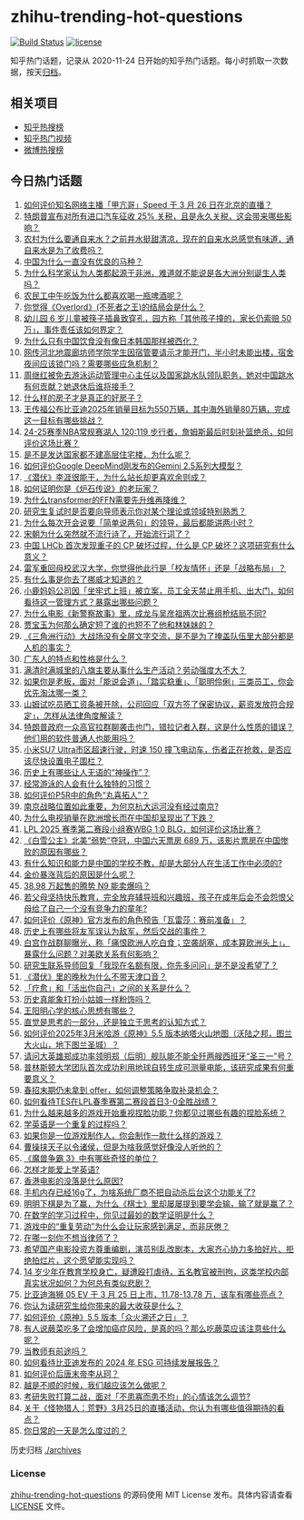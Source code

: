 # zhihu-trending-hot-questions

[![Build Status](https://github.com/justjavac/zhihu-trending-hot-questions/workflows/ci/badge.svg?branch=master)](https://github.com/justjavac/zhihu-trending-hot-questions/actions)
[![license](https://img.shields.io/github/license/justjavac/zhihu-trending-hot-questions)](https://github.com/justjavac/zhihu-trending-hot-questions/blob/master/LICENSE)

知乎热门话题，记录从 2020-11-24
日开始的知乎热门话题。每小时抓取一次数据，按天[归档](./archives)。

## 相关项目

- [知乎热搜榜](https://github.com/justjavac/zhihu-trending-top-search)
- [知乎热门视频](https://github.com/justjavac/zhihu-trending-hot-video)
- [微博热搜榜](https://github.com/justjavac/weibo-trending-hot-search)

## 今日热门话题

<!-- BEGIN -->
<!-- 最后更新时间 Thu Mar 27 2025 10:58:55 GMT+0800 (China Standard Time) -->

1. [如何评价知名网络主播「甲亢哥」Speed 于 3 月 26 日在北京的直播？](https://www.zhihu.com/question/1888202911982528000)
1. [特朗普宣布对所有进口汽车征收 25% 关税，且是永久关税，这会带来哪些影响？](https://www.zhihu.com/question/1888490439486697700)
1. [农村为什么要通自来水？之前井水挺甜清凉，现在的自来水总感觉有味道，通自来水是为了收费吗？](https://www.zhihu.com/question/15663399987)
1. [中国为什么一直没有优良的马种？](https://www.zhihu.com/question/20741495)
1. [为什么科学家认为人类都起源于非洲，难道就不能说是各大洲分别诞生人类吗？](https://www.zhihu.com/question/15552238269)
1. [农民工中午吃饭为什么都喜欢喝一瓶啤酒呢？](https://www.zhihu.com/question/1887761907844372500)
1. [你觉得《Overlord》(不死者之王)的结局会是什么？](https://www.zhihu.com/question/483113628)
1. [幼儿园 6 岁儿童被筷子插鼻致穿孔，园方称「其他孩子撞的，家长仍索赔 50 万」，事件责任该如何界定？](https://www.zhihu.com/question/15724112548)
1. [为什么只有中国饮食没有像日本韩国那样被西化？](https://www.zhihu.com/question/658805757)
1. [网传河北地震廊坊师学院学生因宿管要请示才能开门，半小时未能出楼，宿舍夜间应该锁门吗？需要哪些应急机制？](https://www.zhihu.com/question/15747982358)
1. [周继红被免去游泳运动管理中心主任以及国家跳水队领队职务，她对中国跳水有何贡献？她退休后谁将接手？](https://www.zhihu.com/question/1888272227746707500)
1. [什么样的房子才是真正的好房子？](https://www.zhihu.com/question/608912179)
1. [王传福公布比亚迪2025年销量目标为550万辆，其中海外销量80万辆，完成这一目标有哪些挑战？](https://www.zhihu.com/question/1888155218300100900)
1. [24-25赛季NBA常规赛湖人 120:119 步行者，詹姆斯最后时刻补篮绝杀，如何评价这场比赛？](https://www.zhihu.com/question/1888496705395226000)
1. [是不是发达国家都不建高层住宅楼，为什么呢？](https://www.zhihu.com/question/337396249)
1. [如何评价Google DeepMind刚发布的Gemini 2.5系列大模型？](https://www.zhihu.com/question/15738651084)
1. [《潜伏》李涯很能干，为什么站长却更喜欢余则成？](https://www.zhihu.com/question/542076156)
1. [如何证明你是《炉石传说》的老玩家？](https://www.zhihu.com/question/15488860668)
1. [为什么transformer的FFN需要先升维再降维？](https://www.zhihu.com/question/665731716)
1. [研究生复试时是否要向导师表示你对某个理论或领域特别熟悉？](https://www.zhihu.com/question/14566518355)
1. [为什么每次开会说要「简单说两句」的领导，最后都能讲两小时？](https://www.zhihu.com/question/15518298847)
1. [宋朝为什么突然就不流行诗了，开始流行词了？](https://www.zhihu.com/question/15346704152)
1. [中国 LHCb 首次发现重子的 CP 破坏过程，什么是 CP 破坏？这项研究有什么意义？](https://www.zhihu.com/question/1887470339598034400)
1. [雷军重回母校武汉大学，你觉得他此行是「校友情怀」还是「战略布局」？](https://www.zhihu.com/question/15676470786)
1. [有什么事是你去了挪威才知道的？](https://www.zhihu.com/question/323100573)
1. [小鹿妈妈公司因「坐牢式上班」被立案，员工全天禁止用手机、出大门，如何看待这一管理方式？暴露出哪些问题？](https://www.zhihu.com/question/15750245866)
1. [为什么电影《新警察故事》里，成龙与吴彦祖两次比赛组枪结局不同?](https://www.zhihu.com/question/404292608)
1. [贾宝玉为何那么确定短了谁的也短不了他和林妹妹的？](https://www.zhihu.com/question/12512598872)
1. [《三角洲行动》大战场没有全屏文字交流，是不是为了掩盖队伍里大部分都是人机的事实？](https://www.zhihu.com/question/681987656)
1. [广东人的特点和性格是什么？](https://www.zhihu.com/question/668001042)
1. [满清时满城里的八旗主要从事什么生产活动？劳动强度大不大？](https://www.zhihu.com/question/9797131553)
1. [如果你是老板，面对「能说会道」、「踏实稳重」、「聪明伶俐」三类员工，你会优先淘汰哪一类？](https://www.zhihu.com/question/10242455751)
1. [山姆试吃员晒工资条被开除，公司回应「双方签了保密协议，薪资发放符合规定」，怎样从法律角度解读？](https://www.zhihu.com/question/15750330696)
1. [特朗普政府一众高官拉群聊袭击也门，错拉记者入群，这是什么性质的错误？他们用的软件普通人也能用吗？](https://www.zhihu.com/question/15694269994)
1. [小米SU7 Ultra市区超速行驶，时速 150 撞飞电动车，伤者正在抢救，是否应该尽快设置电子围栏？](https://www.zhihu.com/question/1887562543553291000)
1. [历史上有哪些让人无语的“神操作”？](https://www.zhihu.com/question/12846387060)
1. [经常游泳的人会有什么独特的习惯？](https://www.zhihu.com/question/650250968)
1. [如何评价P5R中的角色“丸喜拓人”？](https://www.zhihu.com/question/390878156)
1. [南京战略位置如此重要，为何京杭大运河没有经过南京?](https://www.zhihu.com/question/10712675229)
1. [为什么电视销量在欧洲增长而在中国却呈现出了下跌？](https://www.zhihu.com/question/14534425208)
1. [LPL 2025 赛季第二赛段小组赛WBG 1:0 BLG，如何评价这场比赛？](https://www.zhihu.com/question/1888291162583966500)
1. [《白雪公主》北美“弱势”夺冠，中国六天票房 689 万，该影片票房在中国惨败的原因有哪些？](https://www.zhihu.com/question/15648454792)
1. [有什么知识和能力是中国的学校不教，却是大部分人在生活工作中必须的?](https://www.zhihu.com/question/21402621)
1. [金价暴涨背后的原因是什么呢？](https://www.zhihu.com/question/662232778)
1. [38.98 万起售的腾势 N9 能卖爆吗？](https://www.zhihu.com/question/15512527961)
1. [若父母坚持快乐教育，完全放弃辅导班和兴趣班，孩子在成年后会不会怨恨父母给了自己一个没有竞争力的童年?](https://www.zhihu.com/question/15300447107)
1. [如何评价《原神》官方发布的角色预告「瓦雷莎：赛前准备」？](https://www.zhihu.com/question/15702292130)
1. [历史上有哪些将友军误认为敌军，然后交战的事件？](https://www.zhihu.com/question/15467856077)
1. [白宫作战群聊曝光，称「痛恨欧洲人吃白食；空袭胡塞，成本算欧洲头上」，暴露什么问题？对美欧关系有何影响？](https://www.zhihu.com/question/1887919292927931100)
1. [研究生联系导师回复「我现在名额有限，你先多问问」是不是没希望了？](https://www.zhihu.com/question/13534216952)
1. [《潜伏》里的晚秋为什么不带天津口音？](https://www.zhihu.com/question/8972547183)
1. [「疗愈」和「活出你自己」之间的关系是什么？](https://www.zhihu.com/question/15400584466)
1. [历史真能象打扮小姑娘一样粉饰吗？](https://www.zhihu.com/question/14973294495)
1. [王阳明心学的核心思想有哪些？](https://www.zhihu.com/question/15221535652)
1. [直觉是思考的一部分，还是独立于思考的认知方式？](https://www.zhihu.com/question/15401805485)
1. [如何评价2025年3月米哈游《原神》5.5 版本纳塔火山地图（沃陆之邦，图兰大火山，地下图兰圣城）？](https://www.zhihu.com/question/15380617815)
1. [请问大英雄郑成功率领明郑（后明）舰队能不能全歼两艘西班牙“圣三一”号？](https://www.zhihu.com/question/13952037530)
1. [普林斯顿大学团队首次成功利用地球自转生成可测量电能，该研究成果有何重要意义？](https://www.zhihu.com/question/15694922170)
1. [春招末期仍未拿到 offer，如何调整策略争取补录机会？](https://www.zhihu.com/question/13658223162)
1. [如何看待TES在LPL春季赛第二赛段首日3-0全胜战绩？](https://www.zhihu.com/question/15734582275)
1. [为什么越来越多的游戏开始重视捏脸功能？你都见过哪些有趣的捏脸系统？](https://www.zhihu.com/question/15673119778)
1. [学英语是一个重复的过程吗？](https://www.zhihu.com/question/660896858)
1. [如果你是一位游戏制作人，你会制作一款什么样的游戏？](https://www.zhihu.com/question/12542362417)
1. [曹操挟天子以令诸侯，但是为啥我感觉好像没人听他的？](https://www.zhihu.com/question/618009234)
1. [《魔兽争霸 3》中有哪些奇怪的单位？](https://www.zhihu.com/question/267692668)
1. [怎样才能爱上学英语?](https://www.zhihu.com/question/15329933697)
1. [香港电影的没落是什么原因?](https://www.zhihu.com/question/15520051505)
1. [手机内存已经16g了，为啥系统厂商不把自动杀后台这个功能关了?](https://www.zhihu.com/question/655332513)
1. [明明下棋是为了赢，为什么《棋士》里却屡屡提到要学会输，输了就是赢了？](https://www.zhihu.com/question/15748517084)
1. [在数学的学习过程中，你见过最妙的数学证明是什么？](https://www.zhihu.com/question/14821939435)
1. [游戏中的“重复劳动”为什么会让玩家感到满足，而非厌倦？](https://www.zhihu.com/question/15366717887)
1. [在哪一刻你不想当律师了？](https://www.zhihu.com/question/662341652)
1. [希望国产电影投资方尊重编剧，演员别乱改剧本，大家齐心协力多拍好片、拒绝拍烂片，这个愿望能实现吗？](https://www.zhihu.com/question/10870293214)
1. [14 岁少年在教育学校身亡，疑遭殴打虐待，五名教官被刑拘，这类学校内部真实状况如何？为何总有类似悲剧？](https://www.zhihu.com/question/1887904875423168300)
1. [比亚迪海狮 05 EV 于 3 月 25 日上市，11.78-13.78 万，该车有哪些亮点？](https://www.zhihu.com/question/15328206087)
1. [你认为读研究生给你带来的最大收获是什么？](https://www.zhihu.com/question/1887489325442265900)
1. [如何评价《原神》5.5 版本「众火溯还之日」？](https://www.zhihu.com/question/1888197438436791600)
1. [有人说蕨菜吃多了会增加癌症风险，是真的吗？那么吃蕨菜应该注意些什么呢？](https://www.zhihu.com/question/14996308599)
1. [当教师有前途吗？](https://www.zhihu.com/question/31995497)
1. [如何看待比亚迪发布的 2024 年 ESG 可持续发展报告？](https://www.zhihu.com/question/1888185178603623000)
1. [如何评价后唐末帝李从珂？](https://www.zhihu.com/question/342459706)
1. [越是不顺的时候，我们越应该怎么做呢？](https://www.zhihu.com/question/714699762)
1. [考研失败打算二战，面对「不患寡而患不均」的心情该怎么调节?](https://www.zhihu.com/question/15250714637)
1. [关于《怪物猎人：荒野》3月25日的直播活动，你认为有哪些值得期待的看点？](https://www.zhihu.com/question/15601359512)
1. [你日常的一天是怎么度过的？](https://www.zhihu.com/question/51227880)

<!-- END -->

历史归档 [./archives](./archives)

### License

[zhihu-trending-hot-questions](https://github.com/justjavac/zhihu-trending-hot-questions)
的源码使用 MIT License 发布。具体内容请查看 [LICENSE](./LICENSE) 文件。
